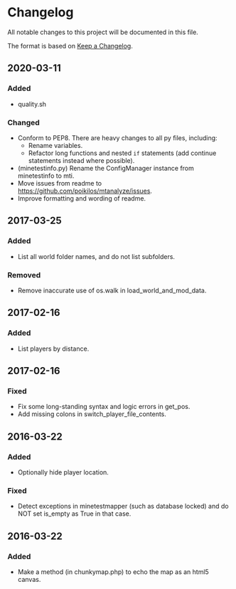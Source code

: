 # Changelog
All notable changes to this project will be documented in this file.

The format is based on [Keep a Changelog](https://keepachangelog.com/en/1.0.0/).


## 2020-03-11
### Added
- quality.sh

### Changed
- Conform to PEP8. There are heavy changes to all py files, including:
  - Rename variables.
  - Refactor long functions and nested `if` statements (add continue
    statements instead where possible).
- (minetestinfo.py) Rename the ConfigManager instance from minetestinfo
  to mti.
- Move issues from readme to
  <https://github.com/poikilos/mtanalyze/issues>.
- Improve formatting and wording of readme.


## 2017-03-25
### Added
- List all world folder names, and do not list subfolders.

### Removed
- Remove inaccurate use of os.walk in load_world_and_mod_data.


## 2017-02-16
### Added
- List players by distance.


## 2017-02-16
### Fixed
- Fix some long-standing syntax and logic errors in get_pos.
- Add missing colons in switch_player_file_contents.


## 2016-03-22
### Added
- Optionally hide player location.

### Fixed
- Detect exceptions in minetestmapper (such as database locked) and do
  NOT set is_empty as True in that case.


## 2016-03-22
### Added
- Make a method (in chunkymap.php) to echo the map as an html5 canvas.
